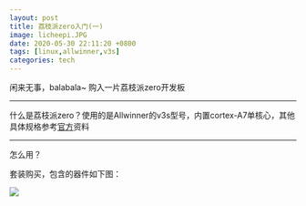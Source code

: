 ```yaml
---
layout: post
title: 荔枝派zero入门(一)
image: licheepi.JPG
date: 2020-05-30 22:11:20 +0800
tags: [linux,allwinner,v3s]
categories: tech
---
```


闲来无事，balabala~ 购入一片荔枝派zero开发板

***

什么是荔枝派zero？使用的是Allwinner的v3s型号，内置cortex-A7单核心，其他具体规格参考[官方](http://www.allwinnertech.com/index.php?c=product&a=index&id=38)资料

***

怎么用？

套装购买，包含的器件如下图：

![]({{site.baseurl}}/images/licheepi_1_1.JPG)



